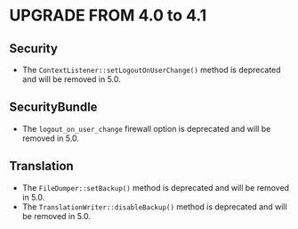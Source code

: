 UPGRADE FROM 4.0 to 4.1
=======================

Security
--------

 * The `ContextListener::setLogoutOnUserChange()` method is deprecated and will be removed in 5.0.

SecurityBundle
--------------

 * The `logout_on_user_change` firewall option is deprecated and will be removed in 5.0.

Translation
-----------

 * The `FileDumper::setBackup()` method is deprecated and will be removed in 5.0.
 * The `TranslationWriter::disableBackup()` method is deprecated and will be removed in 5.0.
